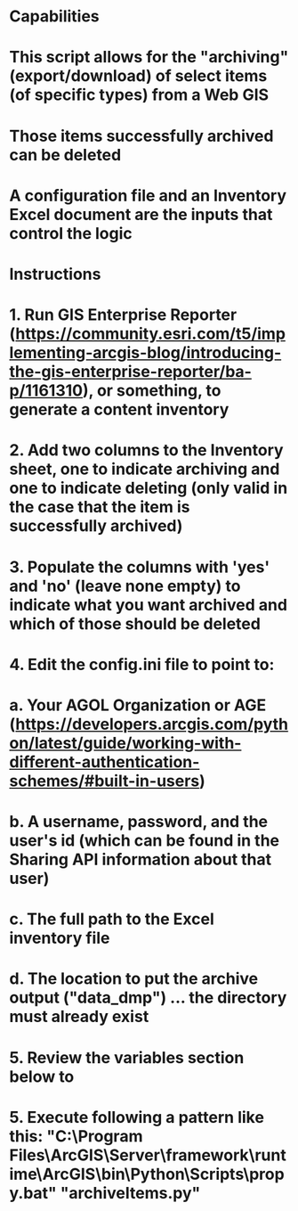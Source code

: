 # Capabilities
# This script allows for the "archiving" (export/download) of select items (of specific types) from a Web GIS
# Those items successfully archived can be deleted
# A configuration file and an Inventory Excel document are the inputs that control the logic

# Instructions
# 1. Run GIS Enterprise Reporter (https://community.esri.com/t5/implementing-arcgis-blog/introducing-the-gis-enterprise-reporter/ba-p/1161310), or something, to generate a content inventory
# 2. Add two columns to the Inventory sheet, one to indicate archiving and one to indicate deleting (only valid in the case that the item is successfully archived)
# 3. Populate the columns with 'yes' and 'no' (leave none empty) to indicate what you want archived and which of those should be deleted
# 4. Edit the config.ini file to point to:
#       a. Your AGOL Organization or AGE (https://developers.arcgis.com/python/latest/guide/working-with-different-authentication-schemes/#built-in-users) 
#       b. A username, password, and the user's id (which can be found in the Sharing API information about that user)
#       c. The full path to the Excel inventory file
#       d. The location to put the archive output ("data_dmp") ... the directory must already exist 
# 5. Review the variables section below to 
# 5. Execute following a pattern like this: "C:\Program Files\ArcGIS\Server\framework\runtime\ArcGIS\bin\Python\Scripts\propy.bat" "archiveItems.py"
